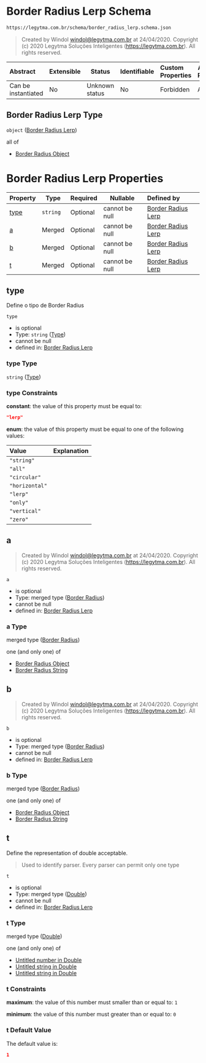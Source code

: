 # Border Radius Lerp Schema

```txt
https://legytma.com.br/schema/border_radius_lerp.schema.json
```




> Created by Windol [windol@legytma.com.br](mailto:windol@legytma.com.br) at 24/04/2020.
> Copyright (c) 2020 Legytma Soluções Inteligentes (<https://legytma.com.br>). All rights reserved.
>

| Abstract            | Extensible | Status         | Identifiable | Custom Properties | Additional Properties | Access Restrictions | Defined In                                                                                        |
| :------------------ | ---------- | -------------- | ------------ | :---------------- | --------------------- | ------------------- | ------------------------------------------------------------------------------------------------- |
| Can be instantiated | No         | Unknown status | No           | Forbidden         | Allowed               | none                | [border_radius_lerp.schema.json](../schema/border_radius_lerp.schema.json) |

## Border Radius Lerp Type

`object` ([Border Radius Lerp](border_radius_lerp.md))

all of

-   [Border Radius Object](border_radius-oneof-border-radius-object.md)

# Border Radius Lerp Properties

| Property      | Type     | Required | Nullable       | Defined by                                                                                                                                            |
| :------------ | -------- | -------- | -------------- | :---------------------------------------------------------------------------------------------------------------------------------------------------- |
| [type](#type) | `string` | Optional | cannot be null | [Border Radius Lerp](border_radius_geometry-definitions-type.md) |
| [a](#a)       | Merged   | Optional | cannot be null | [Border Radius Lerp](border_radius_lerp-properties-border-radius.md)     |
| [b](#b)       | Merged   | Optional | cannot be null | [Border Radius Lerp](border_radius_lerp-properties-border-radius-1.md)   |
| [t](#t)       | Merged   | Optional | cannot be null | [Border Radius Lerp](app_bar_theme-properties-double.md)                        |

## type

Define o tipo de Border Radius


`type`

-   is optional
-   Type: `string` ([Type](border_radius_geometry-definitions-type.md))
-   cannot be null
-   defined in: [Border Radius Lerp](border_radius_geometry-definitions-type.md)

### type Type

`string` ([Type](border_radius_geometry-definitions-type.md))

### type Constraints

**constant**: the value of this property must be equal to:

```json
"lerp"
```

**enum**: the value of this property must be equal to one of the following values:

| Value          | Explanation |
| :------------- | ----------- |
| `"string"`     |             |
| `"all"`        |             |
| `"circular"`   |             |
| `"horizontal"` |             |
| `"lerp"`       |             |
| `"only"`       |             |
| `"vertical"`   |             |
| `"zero"`       |             |

## a




> Created by Windol [windol@legytma.com.br](mailto:windol@legytma.com.br) at 24/04/2020.
> Copyright (c) 2020 Legytma Soluções Inteligentes (<https://legytma.com.br>). All rights reserved.
>

`a`

-   is optional
-   Type: merged type ([Border Radius](border_radius_lerp-properties-border-radius-1.md))
-   cannot be null
-   defined in: [Border Radius Lerp](border_radius_lerp-properties-border-radius-1.md)

### a Type

merged type ([Border Radius](border_radius_lerp-properties-border-radius-1.md))

one (and only one) of

-   [Border Radius Object](border_radius-oneof-border-radius-object.md)
-   [Border Radius String](border_radius-oneof-border-radius-string.md)

## b




> Created by Windol [windol@legytma.com.br](mailto:windol@legytma.com.br) at 24/04/2020.
> Copyright (c) 2020 Legytma Soluções Inteligentes (<https://legytma.com.br>). All rights reserved.
>

`b`

-   is optional
-   Type: merged type ([Border Radius](border_radius_lerp-properties-border-radius-1.md))
-   cannot be null
-   defined in: [Border Radius Lerp](border_radius_lerp-properties-border-radius-1.md)

### b Type

merged type ([Border Radius](border_radius_lerp-properties-border-radius-1.md))

one (and only one) of

-   [Border Radius Object](border_radius-oneof-border-radius-object.md)
-   [Border Radius String](border_radius-oneof-border-radius-string.md)

## t

Define the representation of double acceptable.


> Used to identify parser. Every parser can permit only one type
>

`t`

-   is optional
-   Type: merged type ([Double](app_bar_theme-properties-double.md))
-   cannot be null
-   defined in: [Border Radius Lerp](app_bar_theme-properties-double.md)

### t Type

merged type ([Double](app_bar_theme-properties-double.md))

one (and only one) of

-   [Untitled number in Double](double-oneof-0.md)
-   [Untitled string in Double](double-oneof-1.md)
-   [Untitled string in Double](double-oneof-2.md)

### t Constraints

**maximum**: the value of this number must smaller than or equal to: `1`

**minimum**: the value of this number must greater than or equal to: `0`

### t Default Value

The default value is:

```json
1
```
